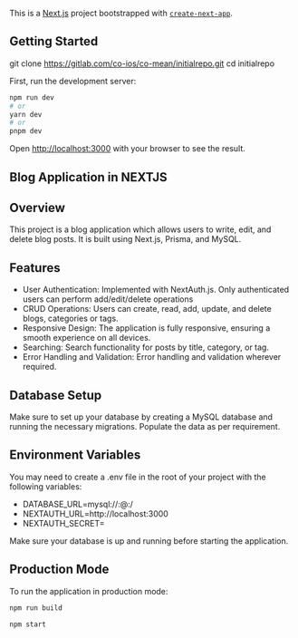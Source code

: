 This is a [Next.js](https://nextjs.org/) project bootstrapped with [`create-next-app`](https://github.com/vercel/next.js/tree/canary/packages/create-next-app).

## Getting Started

git clone https://gitlab.com/co-ios/co-mean/initialrepo.git
cd initialrepo  


First, run the development server:

```bash
npm run dev
# or
yarn dev
# or
pnpm dev
```

Open [http://localhost:3000](http://localhost:3000) with your browser to see the result.

## Blog Application in NEXTJS

## Overview

This project is a blog application which allows users to write, edit, and delete blog posts. It is built using Next.js, Prisma, and MySQL.

## Features
- User Authentication: Implemented with  NextAuth.js. Only authenticated users can perform add/edit/delete operations
- CRUD Operations: Users can create, read, add, update, and delete blogs, categories or tags.
- Responsive Design: The application is fully responsive, ensuring a smooth experience on all devices.
- Searching: Search functionality for posts by title, category, or tag.
- Error Handling and Validation: Error handling and validation wherever required.

## Database Setup
Make sure to set up your database by creating a MySQL database and running the necessary migrations. Populate the data as per requirement.

## Environment Variables
You may need to create a .env file in the root of your project with the following variables:

- DATABASE_URL=mysql://<user>:<password>@<host>:<port>/<database>
- NEXTAUTH_URL=http://localhost:3000
- NEXTAUTH_SECRET=<any random key value>

Make sure your database is up and running before starting the application.

## Production Mode
To run the application in production mode:

```bash
npm run build

npm start
```

